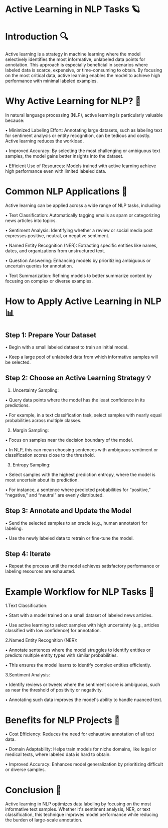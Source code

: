 # Active Learning in NLP Tasks 🪐

# Introduction 🔍

Active learning is a strategy in machine learning where the model selectively identifies the most informative, unlabeled data points for annotation. This approach is especially beneficial in scenarios where labeled data is scarce, expensive, or time-consuming to obtain. By focusing on the most critical data, active learning enables the model to achieve high performance with minimal labeled examples.


# Why Active Learning for NLP? 🎯

In natural language processing (NLP), active learning is particularly valuable because:

• Minimized Labeling Effort: Annotating large datasets, such as labeling text for sentiment analysis or entity recognition, can be tedious and costly. Active learning reduces the workload.

• Improved Accuracy: By selecting the most challenging or ambiguous text samples, the model gains better insights into the dataset.

• Efficient Use of Resources: Models trained with active learning achieve high performance even with limited labeled data.


# Common NLP Applications 🧠
Active learning can be applied across a wide range of NLP tasks, including:

• Text Classification: Automatically tagging emails as spam or categorizing news articles into topics.

• Sentiment Analysis: Identifying whether a review or social media post expresses positive, neutral, or negative sentiment.

• Named Entity Recognition (NER): Extracting specific entities like names, dates, and organizations from unstructured text.

• Question Answering: Enhancing models by prioritizing ambiguous or uncertain queries for annotation.

• Text Summarization: Refining models to better summarize content by focusing on complex or diverse examples.




# How to Apply Active Learning in NLP 📊

## Step 1: Prepare Your Dataset

• Begin with a small labeled dataset to train an initial model.

• Keep a large pool of unlabeled data from which informative samples will be selected.

## Step 2: Choose an Active Learning Strategy 💡

1. Uncertainty Sampling:

• Query data points where the model has the least confidence in its predictions.

• For example, in a text classification task, select samples with nearly equal probabilities across multiple classes.

2. Margin Sampling:

• Focus on samples near the decision boundary of the model.

• In NLP, this can mean choosing sentences with ambiguous sentiment or classification scores close to the threshold.

3. Entropy Sampling:

• Select samples with the highest prediction entropy, where the model is most uncertain about its prediction.

• For instance, a sentence where predicted probabilities for “positive,” “negative,” and “neutral” are evenly distributed.


## Step 3: Annotate and Update the Model

• Send the selected samples to an oracle (e.g., human annotator) for labeling.

• Use the newly labeled data to retrain or fine-tune the model.

## Step 4: Iterate

• Repeat the process until the model achieves satisfactory performance or labeling resources are exhausted.





# Example Workflow for NLP Tasks 🚀

1.Text Classification:

• Start with a model trained on a small dataset of labeled news articles.

• Use active learning to select samples with high uncertainty (e.g., articles classified with low confidence) for annotation.

2.Named Entity Recognition (NER):

• Annotate sentences where the model struggles to identify entities or predicts multiple entity types with similar probabilities.

• This ensures the model learns to identify complex entities efficiently.

3.Sentiment Analysis:

• Identify reviews or tweets where the sentiment score is ambiguous, such as near the threshold of positivity or negativity.

• Annotating such data improves the model's ability to handle nuanced text.



# Benefits for NLP Projects 🌟

• Cost Efficiency: Reduces the need for exhaustive annotation of all text data.

• Domain Adaptability: Helps train models for niche domains, like legal or medical texts, where labeled data is hard to obtain.

• Improved Accuracy: Enhances model generalization by prioritizing difficult or diverse samples.



# Conclusion 📝
Active learning in NLP optimizes data labeling by focusing on the most informative text samples. Whether it's sentiment analysis, NER, or text classification, this technique improves model performance while reducing the burden of large-scale annotation.
